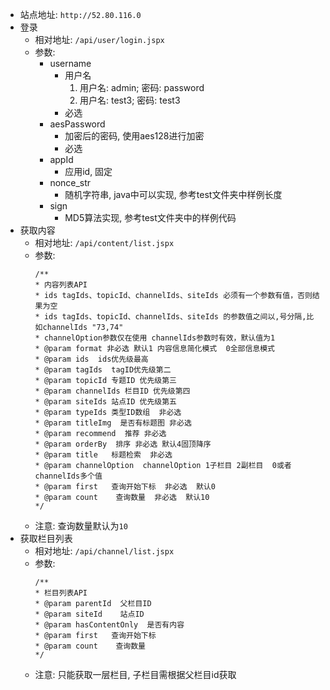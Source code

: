 - 站点地址:  `http://52.80.116.0`
- 登录
    - 相对地址:  `/api/user/login.jspx`
    - 参数: 
        - username
            - 用户名
                1. 用户名: admin; 密码: password
                1. 用户名: test3; 密码: test3
            - 必选
        - aesPassword
            - 加密后的密码, 使用aes128进行加密
            - 必选
        - appId
            - 应用id, 固定
        - nonce_str
            - 随机字符串, java中可以实现, 参考test文件夹中样例长度
        - sign 
            - MD5算法实现, 参考test文件夹中的样例代码
- 获取内容
    - 相对地址: `/api/content/list.jspx`
    - 参数:
        ````
        /**
        * 内容列表API
        * ids tagIds、topicId、channelIds、siteIds 必须有一个参数有值，否则结果为空 
        * ids tagIds、topicId、channelIds、siteIds 的参数值之间以,号分隔,比如channelIds "73,74"
        * channelOption参数仅在使用 channelIds参数时有效，默认值为1
        * @param format 非必选 默认1 内容信息简化模式  0全部信息模式
        * @param ids  ids优先级最高
        * @param tagIds  tagID优先级第二
        * @param topicId 专题ID 优先级第三
        * @param channelIds 栏目ID 优先级第四
        * @param siteIds 站点ID 优先级第五
        * @param typeIds 类型ID数组  非必选
        * @param titleImg  是否有标题图 非必选
        * @param recommend  推荐 非必选 
        * @param orderBy  排序 非必选 默认4固顶降序
        * @param title   标题检索  非必选
        * @param channelOption  channelOption 1子栏目 2副栏目  0或者channelIds多个值
        * @param first   查询开始下标  非必选  默认0
        * @param count	  查询数量  非必选  默认10
        */
        ````
     - 注意: 查询数量默认为`10`
- 获取栏目列表
    - 相对地址: `/api/channel/list.jspx`
    - 参数:
        ```
        /**
        * 栏目列表API
        * @param parentId  父栏目ID
        * @param siteId    站点ID
        * @param hasContentOnly  是否有内容
        * @param first   查询开始下标
        * @param count	  查询数量
        */
        ```
    - 注意: 只能获取一层栏目, 子栏目需根据父栏目id获取